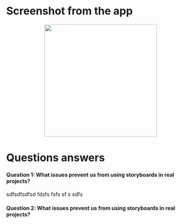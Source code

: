 # Screenshot from the app
<div align="center">
  <img src="https://github.com/flowykk/iOs-NIS/assets/71427624/a16b191d-c1b5-4268-9dc4-f9e6f046f9cb)" width="300"> 
</div>

# Questions answers
#### Question 1: What issues prevent us from using storyboards in real projects?
sdfsdfsdfsd fdsfs fsfs sf s sdfs 

#### Question 2: What issues prevent us from using storyboards in real projects?
